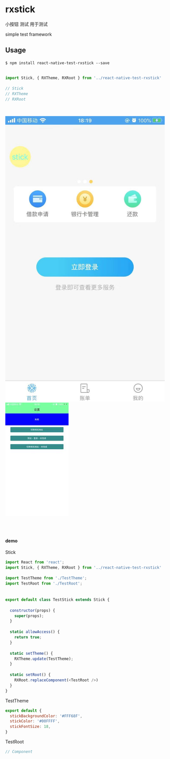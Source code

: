 
# rxstick

小按钮 测试 用于测试


simple test framework

## Usage
`$ npm install react-native-test-rxstick --save`

```js

import Stick, { RXTheme, RXRoot } from '../react-native-test-rxstick'

// Stick
// RXTheme 
// RXRoot

```

<br />

![srxboys-stick](https://github.com/RXReactNative/react-native-test-rxstick/blob/master/screen_img/stick.jpeg)
![srxboys-detail](https://github.com/RXReactNative/react-native-test-rxstick/blob/master/screen_img/stick-detail.jpeg)

<br /><br />

####  demo
Stick 
```js
import React from 'react';
import Stick, { RXTheme, RXRoot } from '../react-native-test-rxstick'

import TestTheme from './TestTheme';
import TestRoot from './TestRoot';


export default class TestStick extends Stick {

  constructor(props) {
    super(props);
  }

  static allowAccess() {
    return true;
  }

  static setTheme() {
    RXTheme.update(TestTheme);
  }

  static setRoot() {
    RXRoot.replaceComponent(<TestRoot />)
  }
}
```

TestTheme
```js
export default {
  stickBackgroundColor: '#FFF68F', 
  stickColor: '#00FFFF',
  stickFontSize: 18,
}
```


TestRoot
```js
// Component
```